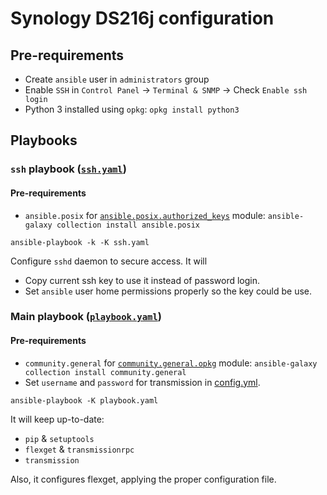 # Synology DS216j configuration

## Pre-requirements

- Create `ansible` user in `administrators` group
- Enable `SSH` in `Control Panel` -> `Terminal & SNMP` -> Check `Enable ssh login`
- Python 3 installed using `opkg`: `opkg install python3`

## Playbooks

### `ssh` playbook ([`ssh.yaml`](/ssh.yaml))

#### Pre-requirements

- `ansible.posix` for [`ansible.posix.authorized_keys`](https://docs.ansible.com/ansible/latest/collections/ansible/posix/authorized_key_module.html) module: `ansible-galaxy collection install ansible.posix`

``` shell
ansible-playbook -k -K ssh.yaml
```

Configure `sshd` daemon to secure access. It will

- Copy current ssh key to use it instead of password login.
- Set `ansible` user home permissions properly so the key could be use.

### Main playbook ([`playbook.yaml`](/playbook.yaml))

#### Pre-requirements

- `community.general` for [`community.general.opkg`](https://docs.ansible.com/ansible/latest/collections/community/general/opkg_module.html) module: `ansible-galaxy collection install community.general`
- Set `username` and `password` for transmission in [config.yml](/roles/flexget/files/config.yml).

```shell
ansible-playbook -K playbook.yaml
```

It will keep up-to-date:

- `pip` & `setuptools`
- `flexget` & `transmissionrpc`
- `transmission`

Also, it configures flexget, applying the proper configuration file.